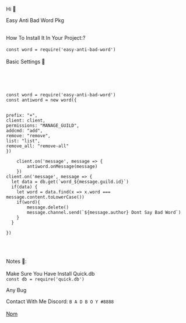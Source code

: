 Hi 👋  <br>

Easy Anti Bad Word Pkg<br><br>

How To Install It In Your Project:?<br><br>
`
const word = require('easy-anti-bad-word')
`
<br>
<br>
Basic Settings 🧢

<br><br>

```

const word = require('easy-anti-bad-word')
const antiword = new word({


prefix: "+",
client: client,
permissions: "MANAGE_GUILD",
addcmd: "add",
remove: "remove",
list: "list",
remove_all: "remove-all"
})

    client.on('message', message => {
        antiword.onMessage(message)
    })
client.on('message', message => {
  let data = db.get(`word_${message.guild.id}`)
  if(data) {
    let word = data.find(x => x.word === message.content.toLowerCase())
    if(word){
        message.delete()
        message.channel.send(`${message.author} Dont Say Bad Word`)
    }
  }
    
})

```
<br>
<br>

Notes 📝: <br> <br>
Make Sure You Have Install Quick.db<br>
`
const db = require('quick.db')
`
<br>


Any Bug<br>

Contact With Me Discord: 
`
B A D B O Y #8888
`
<br>
<br>
<a href="https://www.npmjs.com/package/easy-anti-bad-word">Npm</a>

